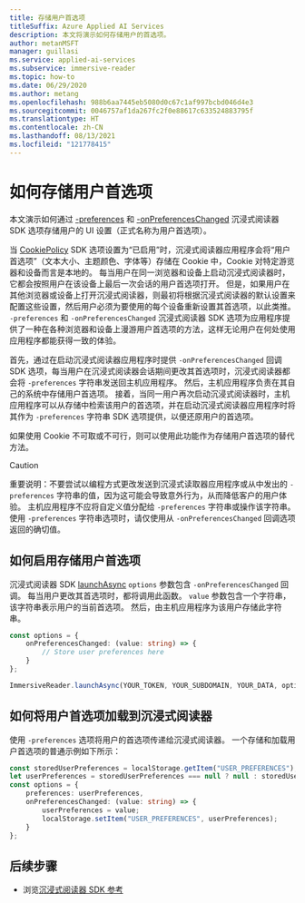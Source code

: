 ```yaml
---
title: 存储用户首选项
titleSuffix: Azure Applied AI Services
description: 本文将演示如何存储用户的首选项。
author: metanMSFT
manager: guillasi
ms.service: applied-ai-services
ms.subservice: immersive-reader
ms.topic: how-to
ms.date: 06/29/2020
ms.author: metang
ms.openlocfilehash: 988b6aa7445eb5080d0c67c1af997bcbd046d4e3
ms.sourcegitcommit: 0046757af1da267fc2f0e88617c633524883795f
ms.translationtype: HT
ms.contentlocale: zh-CN
ms.lasthandoff: 08/13/2021
ms.locfileid: "121778415"
---
```

# <a name="how-to-store-user-preferences"></a>如何存储用户首选项

本文演示如何通过 [-preferences](./reference.md#options) 和 [-onPreferencesChanged](./reference.md#options) 沉浸式阅读器 SDK 选项存储用户的 UI 设置（正式名称为用户首选项）。

当 [CookiePolicy](./reference.md#cookiepolicy-options) SDK 选项设置为“已启用”时，沉浸式阅读器应用程序会将“用户首选项”（文本大小、主题颜色、字体等）存储在 Cookie 中，Cookie 对特定游览器和设备而言是本地的。 每当用户在同一浏览器和设备上启动沉浸式阅读器时，它都会按照用户在该设备上最后一次会话的用户首选项打开。 但是，如果用户在其他浏览器或设备上打开沉浸式阅读器，则最初将根据沉浸式阅读器的默认设置来配置这些设置，然后用户必须为要使用的每个设备重新设置其首选项，以此类推。 `-preferences` 和 `-onPreferencesChanged` 沉浸式阅读器 SDK 选项为应用程序提供了一种在各种浏览器和设备上漫游用户首选项的方法，这样无论用户在何处使用应用程序都能获得一致的体验。

首先，通过在启动沉浸式阅读器应用程序时提供 `-onPreferencesChanged` 回调 SDK 选项，每当用户在沉浸式阅读器会话期间更改其首选项时，沉浸式阅读器都会将 `-preferences` 字符串发送回主机应用程序。 然后，主机应用程序负责在其自己的系统中存储用户首选项。 接着，当同一用户再次启动沉浸式阅读器时，主机应用程序可以从存储中检索该用户的首选项，并在启动沉浸式阅读器应用程序时将其作为 `-preferences` 字符串 SDK 选项提供，以便还原用户的首选项。

如果使用 Cookie 不可取或不可行，则可以使用此功能作为存储用户首选项的替代方法。

> [!CAUTION]
> 重要说明：不要尝试以编程方式更改发送到沉浸式读取器应用程序或从中发出的 `-preferences` 字符串的值，因为这可能会导致意外行为，从而降低客户的用户体验。 主机应用程序不应将自定义值分配给 `-preferences` 字符串或操作该字符串。 使用 `-preferences` 字符串选项时，请仅使用从 `-onPreferencesChanged` 回调选项返回的确切值。

## <a name="how-to-enable-storing-user-preferences"></a>如何启用存储用户首选项

沉浸式阅读器 SDK [launchAsync](./reference.md#launchasync) `options` 参数包含 `-onPreferencesChanged` 回调。 每当用户更改其首选项时，都将调用此函数。 `value` 参数包含一个字符串，该字符串表示用户的当前首选项。 然后，由主机应用程序为该用户存储此字符串。

```typescript
const options = {
    onPreferencesChanged: (value: string) => {
        // Store user preferences here
    }
};

ImmersiveReader.launchAsync(YOUR_TOKEN, YOUR_SUBDOMAIN, YOUR_DATA, options);
```

## <a name="how-to-load-user-preferences-into-the-immersive-reader"></a>如何将用户首选项加载到沉浸式阅读器

使用 `-preferences` 选项将用户的首选项传递给沉浸式阅读器。 一个存储和加载用户首选项的普通示例如下所示：

```typescript
const storedUserPreferences = localStorage.getItem("USER_PREFERENCES");
let userPreferences = storedUserPreferences === null ? null : storedUserPreferences;
const options = {
    preferences: userPreferences,
    onPreferencesChanged: (value: string) => {
        userPreferences = value;
        localStorage.setItem("USER_PREFERENCES", userPreferences);
    }
};
```

## <a name="next-steps"></a>后续步骤

* 浏览[沉浸式阅读器 SDK 参考](./reference.md)